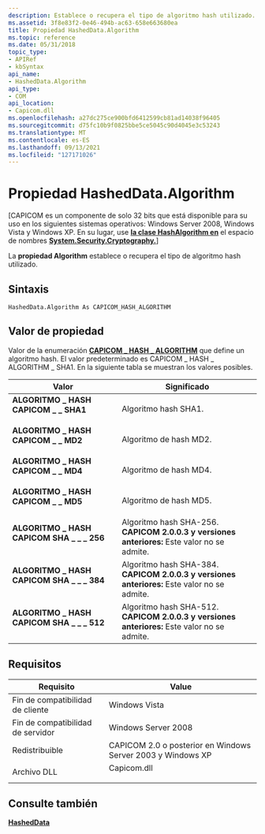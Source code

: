```yaml
---
description: Establece o recupera el tipo de algoritmo hash utilizado.
ms.assetid: 3f8e83f2-0e46-494b-ac63-658e663680ea
title: Propiedad HashedData.Algorithm
ms.topic: reference
ms.date: 05/31/2018
topic_type:
- APIRef
- kbSyntax
api_name:
- HashedData.Algorithm
api_type:
- COM
api_location:
- Capicom.dll
ms.openlocfilehash: a27dc275ce900bfd6412599cb81ad14038f96405
ms.sourcegitcommit: d75fc10b9f0825bbe5ce5045c90d4045e3c53243
ms.translationtype: MT
ms.contentlocale: es-ES
ms.lasthandoff: 09/13/2021
ms.locfileid: "127171026"
---
```

# <a name="hasheddataalgorithm-property"></a>Propiedad HashedData.Algorithm

\[CAPICOM es un componente de solo 32 bits que está disponible para su uso en los siguientes sistemas operativos: Windows Server 2008, Windows Vista y Windows XP. En su lugar, use [**la clase HashAlgorithm en**](/previous-versions/windows/) el espacio de nombres [**System.Security.Cryptography.**](/dotnet/api/system.security.cryptography?view=dotnet-plat-ext-3.1&preserve-view=true)\]

La **propiedad Algorithm** establece o recupera el tipo de algoritmo hash utilizado.

## <a name="syntax"></a>Sintaxis


```VB
HashedData.Algorithm As CAPICOM_HASH_ALGORITHM
```



## <a name="property-value"></a>Valor de propiedad

Valor de la enumeración [**CAPICOM \_ HASH \_ ALGORITHM**](capicom-hash-algorithm.md) que define un algoritmo hash. El valor predeterminado es CAPICOM \_ HASH \_ ALGORITHM \_ SHA1. En la siguiente tabla se muestran los valores posibles.



| Valor                                                                                                                                                                                                               | Significado                                                                                                     |
|---------------------------------------------------------------------------------------------------------------------------------------------------------------------------------------------------------------------|-------------------------------------------------------------------------------------------------------------|
| <span id="CAPICOM_HASH_ALGORITHM_SHA1"></span><span id="capicom_hash_algorithm_sha1"></span><dl> <dt>**ALGORITMO \_ HASH CAPICOM \_ \_ SHA1**</dt> </dl>           | Algoritmo hash SHA1.<br/>                                                                          |
| <span id="CAPICOM_HASH_ALGORITHM_MD2"></span><span id="capicom_hash_algorithm_md2"></span><dl> <dt>**ALGORITMO \_ HASH CAPICOM \_ \_ MD2**</dt> </dl>              | Algoritmo de hash MD2.<br/>                                                                           |
| <span id="CAPICOM_HASH_ALGORITHM_MD4"></span><span id="capicom_hash_algorithm_md4"></span><dl> <dt>**ALGORITMO \_ HASH CAPICOM \_ \_ MD4**</dt> </dl>              | Algoritmo de hash MD4.<br/>                                                                           |
| <span id="CAPICOM_HASH_ALGORITHM_MD5"></span><span id="capicom_hash_algorithm_md5"></span><dl> <dt>**ALGORITMO \_ HASH CAPICOM \_ \_ MD5**</dt> </dl>              | Algoritmo de hash MD5.<br/>                                                                           |
| <span id="CAPICOM_HASH_ALGORITHM_SHA_256"></span><span id="capicom_hash_algorithm_sha_256"></span><dl> <dt>**ALGORITMO \_ HASH CAPICOM SHA \_ \_ \_ 256**</dt> </dl> | Algoritmo hash SHA-256.<br/> **CAPICOM 2.0.0.3 y versiones anteriores:** Este valor no se admite.<br/> |
| <span id="CAPICOM_HASH_ALGORITHM_SHA_384"></span><span id="capicom_hash_algorithm_sha_384"></span><dl> <dt>**ALGORITMO \_ HASH CAPICOM SHA \_ \_ \_ 384**</dt> </dl> | Algoritmo hash SHA-384.<br/> **CAPICOM 2.0.0.3 y versiones anteriores:** Este valor no se admite.<br/> |
| <span id="CAPICOM_HASH_ALGORITHM_SHA_512"></span><span id="capicom_hash_algorithm_sha_512"></span><dl> <dt>**ALGORITMO \_ HASH CAPICOM SHA \_ \_ \_ 512**</dt> </dl> | Algoritmo hash SHA-512.<br/> **CAPICOM 2.0.0.3 y versiones anteriores:** Este valor no se admite.<br/> |



 

## <a name="requirements"></a>Requisitos



| Requisito | Value |
|----------------------------------|----------------------------------------------------------------------------------------|
| Fin de compatibilidad de cliente<br/> | Windows Vista<br/>                                                               |
| Fin de compatibilidad de servidor<br/> | Windows Server 2008<br/>                                                         |
| Redistribuible<br/>       | CAPICOM 2.0 o posterior en Windows Server 2003 y Windows XP<br/>                  |
| Archivo DLL<br/>                   | <dl> <dt>Capicom.dll</dt> </dl> |



## <a name="see-also"></a>Consulte también

<dl> <dt>

[**HashedData**](hasheddata.md)
</dt> </dl>

 

 
